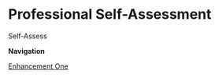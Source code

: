 # Professional Self-Assessment

Self-Assess


**Navigation**

[Enhancement One](cnohilly.github.io/enhancement_one.md)
